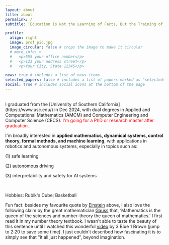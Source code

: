 ```yaml
---
layout: about
title: about
permalink: /
subtitle: ‘Education Is Not the Learning of Facts, But the Training of the Mind To Think.’ --- Albert Einstein

profile:
  align: right
  image: prof_pic.jpg
  image_circular: false # crops the image to make it circular
  # more_info: >
  #   <p>555 your office number</p>
  #   <p>123 your address street</p>
  #   <p>Your City, State 12345</p>

news: true # includes a list of news items
selected_papers: false # includes a list of papers marked as "selected={true}"
social: true # includes social icons at the bottom of the page
---
```


<br/>
I graduated from the [University of Southern California](https://www.usc.edu/) in Dec 2024, with dual degrees in Applied and Computational Mathematics (AMCM) and Computer Engineering and Computer Science (CECS). 
<span style="color:red">I'm going for a PhD or research master after graduation. </span>


I'm broadly interested in **applied mathematics, dynamical systems, control theory, formal methods, and machine learning**, with applications in robotics and autonomous systems, especially in topics such as:

(1) safe learning

(2) autonomous driving
 
(3) interpretability and safety for AI systems

<br/>

Hobbies: Rubik's Cube; Basketball

Fun fact: besides my favourite quote by [Einstein](https://en.wikipedia.org/wiki/Albert_Einstein) above, I also love the following claim by the great mathematician [Gauss](https://en.wikipedia.org/wiki/Carl_Friedrich_Gauss) that, ‘Mathematics is the queen of the sciences and number-theory the queen of mathematics.’ I first read it in my number theory textbook. I wasn't able to taste the beauty of this sentence until I watched this wonderful [video](https://www.youtube.com/watch?v=EK32jo7i5LQ&t=198s) by 3 Blue 1 Brown (jump to 2:20 to save some time). I just couldn't described how fascinating it is to simply see that "it all just happened", beyond imagination.
<br/>

